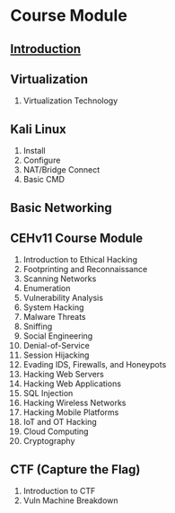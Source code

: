 # Course Module

## [Introduction](Modules/211226/)

## Virtualization

1. Virtualization Technology

## Kali Linux

1. Install
2. Configure
3. NAT/Bridge Connect
4. Basic CMD

## Basic Networking

## CEHv11 Course Module

1. Introduction to Ethical Hacking
2. Footprinting and Reconnaissance
3. Scanning Networks
4. Enumeration
5. Vulnerability Analysis
6. System Hacking
7. Malware Threats
8. Sniffing
9. Social Engineering
10. Denial-of-Service
11. Session Hijacking
12. Evading IDS, Firewalls, and Honeypots
13. Hacking Web Servers
14. Hacking Web Applications
15. SQL Injection
16. Hacking Wireless Networks
17. Hacking Mobile Platforms
18. IoT and OT Hacking
19. Cloud Computing
20. Cryptography

## CTF (Capture the Flag)

1. Introduction to CTF
2. Vuln Machine Breakdown
